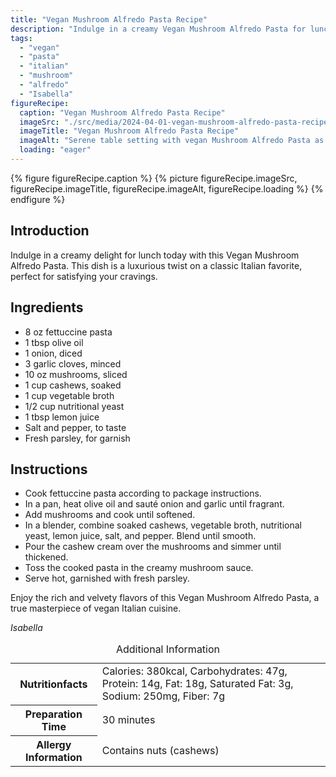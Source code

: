 ```yaml
---
title: "Vegan Mushroom Alfredo Pasta Recipe"
description: "Indulge in a creamy Vegan Mushroom Alfredo Pasta for lunch today. This luxurious twist on a classic Italian dish will satisfy your cravings."
tags:
  - "vegan"
  - "pasta"
  - "italian"
  - "mushroom"
  - "alfredo"
  - "Isabella"
figureRecipe: 
  caption: "Vegan Mushroom Alfredo Pasta Recipe"
  imageSrc: "./src/media/2024-04-01-vegan-mushroom-alfredo-pasta-recipe-3381.png"
  imageTitle: "Vegan Mushroom Alfredo Pasta Recipe"
  imageAlt: "Serene table setting with vegan Mushroom Alfredo Pasta as the star - a creamy Italian delight garnished with fresh parsley."
  loading: "eager"
---
```


{% figure figureRecipe.caption %}
{% picture figureRecipe.imageSrc, figureRecipe.imageTitle, figureRecipe.imageAlt, figureRecipe.loading %}
{% endfigure %}

## Introduction

Indulge in a creamy delight for lunch today with this Vegan Mushroom Alfredo Pasta. This dish is a luxurious twist on a classic Italian favorite, perfect for satisfying your cravings.

## Ingredients

- 8 oz fettuccine pasta
- 1 tbsp olive oil
- 1 onion, diced
- 3 garlic cloves, minced
- 10 oz mushrooms, sliced
- 1 cup cashews, soaked
- 1 cup vegetable broth
- 1/2 cup nutritional yeast
- 1 tbsp lemon juice
- Salt and pepper, to taste
- Fresh parsley, for garnish

## Instructions

- Cook fettuccine pasta according to package instructions.
- In a pan, heat olive oil and sauté onion and garlic until fragrant.
- Add mushrooms and cook until softened.
- In a blender, combine soaked cashews, vegetable broth, nutritional yeast, lemon juice, salt, and pepper. Blend until smooth.
- Pour the cashew cream over the mushrooms and simmer until thickened.
- Toss the cooked pasta in the creamy mushroom sauce.
- Serve hot, garnished with fresh parsley.

Enjoy the rich and velvety flavors of this Vegan Mushroom Alfredo Pasta, a true masterpiece of vegan Italian cuisine.

*Isabella*

<table><caption class='sr-only'>Additional Information</caption><tr><th>Nutritionfacts</th><td>Calories: 380kcal, Carbohydrates: 47g, Protein: 14g, Fat: 18g, Saturated Fat: 3g, Sodium: 250mg, Fiber: 7g&nbsp;</td></tr><tr><th>Preparation Time</th><td>30 minutes&nbsp;</td></tr><tr><th>Allergy Information</th><td>Contains nuts (cashews)&nbsp;</td></tr></table>

